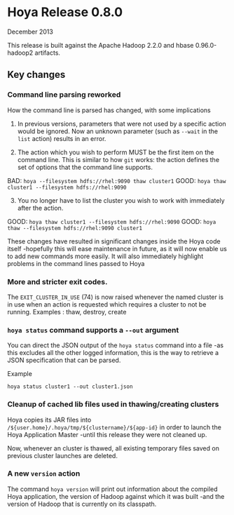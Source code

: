 <!---
   Licensed to the Apache Software Foundation (ASF) under one or more
   contributor license agreements.  See the NOTICE file distributed with
   this work for additional information regarding copyright ownership.
   The ASF licenses this file to You under the Apache License, Version 2.0
   (the "License"); you may not use this file except in compliance with
   the License.  You may obtain a copy of the License at

       http://www.apache.org/licenses/LICENSE-2.0

   Unless required by applicable law or agreed to in writing, software
   distributed under the License is distributed on an "AS IS" BASIS,
   WITHOUT WARRANTIES OR CONDITIONS OF ANY KIND, either express or implied.
   See the License for the specific language governing permissions and
   limitations under the License.
-->
  
# Hoya Release 0.8.0

December 2013

This release is built against the Apache Hadoop 2.2.0 and hbase 0.96.0-hadoop2
artifacts. 


## Key changes


### Command line parsing reworked

How the command line is parsed has changed, with some implications

1. In previous versions, parameters that were not used by a specific action would
be ignored. Now an unknown parameter (such as `--wait` in the `list` action) results
in an error.

2. The action which you wish to perform MUST be the first item on the command line.
This is similar to how `git` works: the action defines the set of options that
the command line supports. 

  BAD:  `hoya --filesystem hdfs://rhel:9090 thaw cluster1`
  GOOD: `hoya thaw cluster1 --filesystem hdfs://rhel:9090`
        
3. You no longer have to list the cluster you wish to work with immediately
after the action.

  GOOD: `hoya thaw cluster1 --filesystem hdfs://rhel:9090`
  GOOD: `hoya thaw --filesystem hdfs://rhel:9090 cluster1`

These changes have resulted in significant changes inside the Hoya code itself
-hopefully this will ease maintenance in future, as it will now enable us
to add new commands more easily. It will also immediately highlight problems
in the command lines passed to Hoya

### More and stricter exit codes.

The `EXIT_CLUSTER_IN_USE` (74) is now raised whenever the named cluster
is in use when an action is requested which requires a cluster to not be running.
Examples : thaw, destroy, create

### `hoya status` command supports a `--out` argument

You can direct the JSON output of the `hoya status` command into a file -as
this excludes all the other logged information, this is the way to retrieve
a JSON specification that can be parsed.

Example

    hoya status cluster1 --out cluster1.json
    
### Cleanup of cached lib files used in thawing/creating clusters

Hoya copies its JAR files into `/${user.home}/.hoya/tmp/${clustername}/${app-id}`
in order to launch the Hoya Application Master -until this release they were
not cleaned up.

Now, whenever an cluster is thawed, all existing temporary files saved on
previous cluster launches are deleted.

### A new `version` action

The command `hoya version` will print out information about the compiled
Hoya application, the version of Hadoop against which it was built -and
the version of Hadoop that is currently on its classpath.
